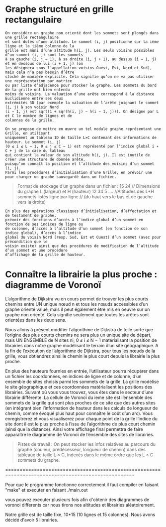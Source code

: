 Graphe structuré en grille rectangulaire
===================================================================================================

    On considère un graphe non orienté dont les sommets sont plongés dans une grille rectangulaire
    et sont dotés d’une altitude. Le sommet (i, j) positionné sur la ième ligne et la jième colonne de la
    grille est muni d’une altitude h(i, j). Les seuls voisins possibles d’un sommet (i, j) sont les sommets
    à sa gauche (i, j − 1), à sa droite (i, j + 1), au dessus (i − 1, j) et en dessous de lui (i + 1, j) (on
    les désignera sous l’appellation voisins Ouest, Est, Nord et Sud), mais cela n’a pas besoin d’être
    stocké de manière explicite. Cela signifie qu’on ne va pas utiliser une représentation par matrice
    ou par liste d’adjacence pour stocker le graphe. Les sommets du bord de la grille ont bien entendu
    moins de voisins. La valuation d’une arête correspond à la distance Euclidienne entre ses deux
    extrémités 3D (par exemple la valuation de l’arête joignant le sommet (i, j) à son voisin Nord
    (i − 1, j) est sqrt(1 + sqr(h(i, j) − h(i − 1, j))). On désigne par L et C le nombre de lignes et de
    colonnes de la grille.
    
    On se propose de mettre en œuvre un tel module graphe représentant une Grille, en utilisant
    uniquement un tableau 1D de taille L×C contenant des informations de hauteur. Le sommet (i, j)
    (0 ≤ i ≤ L − 1, 0 ≤ j ≤ C − 1) est représenté par l’indice global i ∗ C + j de la case du tableau
    qui contient la valeur de son altitude h(i, j). Il est inutile de créer une structure de donnée arête,
    puisqu’on connaît la position et l’altitude des voisins d’un sommet (i, j).
    Parmi les procédures d’initialisation d’une Grille, en prévoir une pour charger un graphe sauvegardé dans un fichier.


>Format de stockage d’un graphe dans un fichier :
>15 24 // Dimensions du graphe L (largeur) et H (hauteur)
>12 34 5 .... //Altitudes des L*H sommets listés ligne par ligne
>// (du haut vers le bas et de gauche vers la droite)


    En plus des opérations classiques d’initialisation, d’affectation et de testament de graphe,
    prévoir des fonctions d’accès à l’indice global d’un sommet en fonction de ses indices de ligne ou
    de colonne, d’accès à l’altitude d’un sommet (en fonction de son indice global), d’accès à l’indice
    global du voisin Nord (resp. Sud, Est et Ouest) d’un sommet (avec pour précondition que le
    voisin existe) ainsi que des procédures de modification de l’altitude d’un sommet et une procédure
    d’affichage de la grille de hauteur.

Connaître la librairie la plus proche : diagramme de Voronoï
===================================================================================================

L’algorithme de Dijkstra vu en cours permet de trouver les plus courts chemins entre UN
unique nœud n et tous les nœuds accessibles d’un graphe orienté valué, mais il peut également
être mis en oeuvre sur un graphe non orienté. Cela signifie seulement que toutes les arêtes sont
orientées dans les deux sens.

Nous allons à présent modifier l’algorithme de Dijkstra de telle sorte que l’origine des plus courts
chemins ne sera plus un unique site de départ, mais UN ENSEMBLE de N sites ni, 0 ≤ i ≤ N − 1
matérialisant la position de librairies dans notre graphe modélisant le terrain d’un site géographique. 
A la fin de l’exécution de l’algorithme de Dijkstra, pour tous les nœuds de la grille, vous obtiendrez 
ainsi le chemin le plus court depuis la librairie la plus proche.

En plus des hauteurs fournies en entrée, l’utilisateur pourra récupérer dans un fichier les coordonnées, 
en indices de ligne et de colonne, d’un ensemble de sites choisis parmi les sommets
de la grille. La grille modélise le site géographique et ces coordonnées matérialisent les positions
des librairies. Suivant où vous vous trouvez, vous êtes dans le secteur d’une librairie différente. La
cellule de Voronoï du ieme site est l’ensemble des sommets de la grille qui sont plus proches de ce
site que des autres sites (en intégrant bien l’information de hauteur dans les calculs de longueur
de chemin, comme évoqué plus haut pour connaître le coût d’un arc). Vous enregistrerez et vous
visualiserez pour chaque point de la grille l’indice du site dont il est le plus proche à l’issu de
l’algorithme de plus court chemin (ainsi que la distance). Ainsi votre affichage final permettra de
faire apparaître le diagramme de Voronoï de l’ensemble des sites de librairies.

>Pistes de travail : On peut stocker les infos relatives au parcours du graphe (couleur, prédécesseur, 
>longueur de chemin) dans des tableaux de taille L × C, indexés dans le même ordre que les L × C sommets 
>du graphe.

===================================================================================================

Pour que le programme fonctionne correctement il faut compiler 
en faisant "make" et executer en faisant ./main.out

vous pouvez executer plusieurs fois afin d'obtenir des diagrammes
de voronoi differents car nous tirons nos altitudes et librairies 
aléatoirement.

Notre grille est de taille fixe, 10*15 (10 lignes et 15 colonnes).
Nous avons décidé d'avoir 5 librairies.

